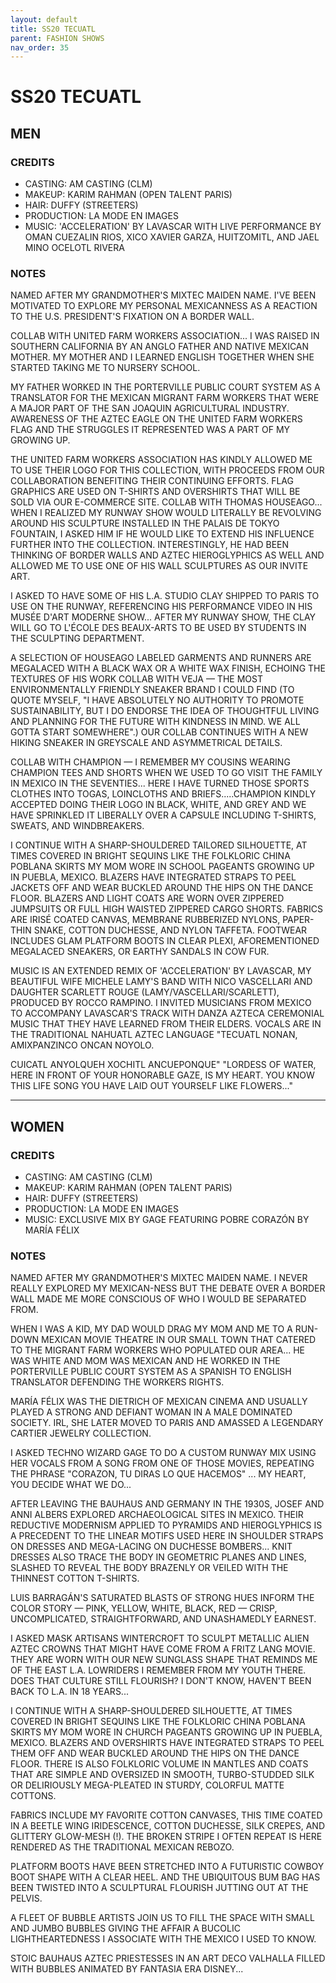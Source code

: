 ```yaml
---
layout: default
title: SS20 TECUATL
parent: FASHION SHOWS
nav_order: 35
---
```


# SS20 TECUATL

## MEN

### CREDITS

- CASTING: AM CASTING (CLM)
- MAKEUP: KARIM RAHMAN (OPEN TALENT PARIS)
- HAIR: DUFFY (STREETERS)
- PRODUCTION: LA MODE EN IMAGES
- MUSIC: 'ACCELERATION' BY LAVASCAR WITH LIVE PERFORMANCE BY OMAN CUEZALIN RIOS, XICO XAVIER GARZA, HUITZOMITL, AND JAEL MINO OCELOTL RIVERA

### NOTES

NAMED AFTER MY GRANDMOTHER'S MIXTEC MAIDEN NAME. I'VE BEEN MOTIVATED TO EXPLORE MY PERSONAL MEXICANNESS AS A REACTION TO THE U.S. PRESIDENT'S FIXATION ON A BORDER WALL. 

COLLAB WITH UNITED FARM WORKERS ASSOCIATION... I WAS RAISED IN SOUTHERN CALIFORNIA BY AN ANGLO FATHER AND NATIVE MEXICAN MOTHER. MY MOTHER AND I LEARNED ENGLISH TOGETHER WHEN SHE STARTED TAKING ME TO NURSERY SCHOOL.

 MY FATHER WORKED IN THE PORTERVILLE PUBLIC COURT SYSTEM AS A TRANSLATOR FOR THE MEXICAN MIGRANT FARM WORKERS THAT WERE A MAJOR PART OF THE SAN JOAQUIN AGRICULTURAL INDUSTRY. AWARENESS OF THE AZTEC EAGLE ON THE UNITED FARM WORKERS FLAG AND THE STRUGGLES IT REPRESENTED WAS A PART OF MY GROWING UP. 

THE UNITED FARM WORKERS ASSOCIATION HAS KINDLY ALLOWED ME TO USE THEIR LOGO FOR THIS COLLECTION, WITH PROCEEDS FROM OUR COLLABORATION BENEFITING THEIR CONTINUING EFFORTS. FLAG GRAPHICS ARE USED ON T-SHIRTS AND OVERSHIRTS THAT WILL BE SOLD VIA OUR E-COMMERCE SITE. 
COLLAB WITH THOMAS HOUSEAGO... WHEN I REALIZED MY RUNWAY SHOW WOULD LITERALLY BE REVOLVING AROUND HIS SCULPTURE INSTALLED IN THE PALAIS DE TOKYO FOUNTAIN, I ASKED HIM IF HE WOULD LIKE TO EXTEND HIS INFLUENCE FURTHER INTO THE COLLECTION. INTERESTINGLY, HE HAD BEEN THINKING OF BORDER WALLS AND AZTEC HIEROGLYPHICS AS WELL AND ALLOWED ME TO USE ONE OF HIS WALL SCULPTURES AS OUR INVITE ART. 


I ASKED TO HAVE SOME OF HIS L.A. STUDIO CLAY SHIPPED TO PARIS TO USE ON THE RUNWAY, REFERENCING HIS PERFORMANCE VIDEO IN HIS MUSÉE D'ART MODERNE SHOW... AFTER MY RUNWAY SHOW, THE CLAY WILL GO TO L'ÉCOLE DES BEAUX-ARTS TO BE USED BY STUDENTS IN THE SCULPTING DEPARTMENT. 

A SELECTION OF HOUSEAGO LABELED GARMENTS AND RUNNERS ARE MEGALACED WITH A BLACK WAX OR A WHITE WAX FINISH, ECHOING THE TEXTURES OF HIS WORK 
COLLAB WITH VEJA — THE MOST ENVIRONMENTALLY FRIENDLY SNEAKER BRAND I COULD FIND (TO QUOTE MYSELF, "I HAVE ABSOLUTELY NO AUTHORITY TO PROMOTE SUSTAINABILITY, BUT I DO ENDORSE THE IDEA OF THOUGHTFUL LIVING AND PLANNING FOR THE FUTURE WITH KINDNESS IN MIND. WE ALL GOTTA START SOMEWHERE".) OUR COLLAB CONTINUES WITH A NEW HIKING SNEAKER IN GREYSCALE AND ASYMMETRICAL DETAILS. 

COLLAB WITH CHAMPION — I REMEMBER MY COUSINS WEARING CHAMPION TEES AND SHORTS WHEN WE USED TO GO VISIT THE FAMILY IN MEXICO IN THE SEVENTIES... HERE I HAVE TURNED THOSE SPORTS CLOTHES INTO TOGAS, LOINCLOTHS AND BRIEFS.....CHAMPION KINDLY ACCEPTED DOING THEIR LOGO IN BLACK, WHITE, AND GREY AND WE HAVE SPRINKLED IT LIBERALLY OVER A CAPSULE INCLUDING T-SHIRTS, SWEATS, AND WINDBREAKERS. 


I CONTINUE WITH A SHARP-SHOULDERED TAILORED SILHOUETTE, AT TIMES COVERED IN BRIGHT SEQUINS LIKE THE FOLKLORIC CHINA POBLANA SKIRTS MY MOM WORE IN SCHOOL PAGEANTS GROWING UP IN PUEBLA, MEXICO. BLAZERS HAVE INTEGRATED STRAPS TO PEEL JACKETS OFF AND WEAR BUCKLED AROUND THE HIPS ON THE DANCE FLOOR. BLAZERS AND LIGHT COATS ARE WORN OVER ZIPPERED JUMPSUITS OR FULL HIGH WAISTED ZIPPERED CARGO SHORTS. FABRICS ARE IRISÉ COATED CANVAS, MEMBRANE RUBBERIZED NYLONS, PAPER-THIN SNAKE, COTTON DUCHESSE, AND NYLON TAFFETA. FOOTWEAR INCLUDES GLAM PLATFORM BOOTS IN CLEAR PLEXI, AFOREMENTIONED MEGALACED SNEAKERS, OR EARTHY SANDALS IN COW FUR. 


MUSIC IS AN EXTENDED REMIX OF 'ACCELERATION' BY LAVASCAR, MY BEAUTIFUL WIFE MICHELE LAMY'S BAND WITH NICO VASCELLARI AND DAUGHTER SCARLETT ROUGE (LAMY/VASCELLARI/SCARLETT), PRODUCED BY ROCCO RAMPINO. I INVITED MUSICIANS FROM MEXICO TO ACCOMPANY LAVASCAR'S TRACK WITH DANZA AZTECA CEREMONIAL MUSIC THAT THEY HAVE LEARNED FROM THEIR ELDERS. VOCALS ARE IN THE TRADITIONAL NAHUATL AZTEC LANGUAGE 
"TECUATL NONAN, AMIXPANZINCO ONCAN NOYOLO.

 CUICATL ANYOLQUEH XOCHITL ANCUEPONQUE" 
"LORDESS OF WATER, HERE IN FRONT OF YOUR HONORABLE GAZE, IS MY HEART. YOU KNOW THIS LIFE SONG YOU HAVE LAID OUT YOURSELF LIKE FLOWERS..." 

---

## WOMEN

### CREDITS

- CASTING: AM CASTING (CLM)
- MAKEUP: KARIM RAHMAN (OPEN TALENT PARIS)
- HAIR: DUFFY (STREETERS)
- PRODUCTION: LA MODE EN IMAGES
- MUSIC: EXCLUSIVE MIX BY GAGE FEATURING POBRE CORAZÓN BY MARÍA FÉLIX

### NOTES

NAMED AFTER MY GRANDMOTHER'S MIXTEC MAIDEN NAME. I NEVER REALLY EXPLORED MY MEXICAN-NESS BUT THE DEBATE OVER A BORDER WALL MADE ME MORE CONSCIOUS OF WHO I WOULD BE SEPARATED FROM. 

WHEN I WAS A KID, MY DAD WOULD DRAG MY MOM AND ME TO A RUN-DOWN MEXICAN MOVIE THEATRE IN OUR SMALL TOWN THAT CATERED TO THE MIGRANT FARM WORKERS WHO POPULATED OUR AREA... HE WAS WHITE AND MOM WAS MEXICAN AND HE WORKED IN THE PORTERVILLE PUBLIC COURT SYSTEM AS A SPANISH TO ENGLISH TRANSLATOR DEFENDING THE WORKERS RIGHTS. 

MARÍA FÉLIX WAS THE DIETRICH OF MEXICAN CINEMA AND USUALLY PLAYED A STRONG AND DEFIANT WOMAN IN A MALE DOMINATED SOCIETY. IRL, SHE LATER MOVED TO PARIS AND AMASSED A LEGENDARY CARTIER JEWELRY COLLECTION. 

I ASKED TECHNO WIZARD GAGE TO DO A CUSTOM RUNWAY MIX USING HER VOCALS FROM A SONG FROM ONE OF THOSE MOVIES, REPEATING THE PHRASE "CORAZON, TU DIRAS LO QUE HACEMOS" ... MY HEART, YOU DECIDE WHAT WE DO... 

AFTER LEAVING THE BAUHAUS AND GERMANY IN THE 1930S, JOSEF AND ANNI ALBERS EXPLORED ARCHAEOLOGICAL SITES IN MEXICO. THEIR REDUCTIVE MODERNISM APPLIED TO PYRAMIDS AND HIEROGLYPHICS IS A PRECEDENT TO THE LINEAR MOTIFS USED HERE IN SHOULDER STRAPS ON DRESSES AND MEGA-LACING ON DUCHESSE BOMBERS... KNIT DRESSES ALSO TRACE THE BODY IN GEOMETRIC PLANES AND LINES, SLASHED TO REVEAL THE BODY BRAZENLY OR VEILED WITH THE THINNEST COTTON T-SHIRTS. 

LUIS BARRAGÁN'S SATURATED BLASTS OF STRONG HUES INFORM THE COLOR STORY — PINK, YELLOW, WHITE, BLACK, RED — CRISP, UNCOMPLICATED, STRAIGHTFORWARD, AND UNASHAMEDLY EARNEST. 

I ASKED MASK ARTISANS WINTERCROFT TO SCULPT METALLIC ALIEN AZTEC CROWNS THAT MIGHT HAVE COME FROM A FRITZ LANG MOVIE. THEY ARE WORN WITH OUR NEW SUNGLASS SHAPE THAT REMINDS ME OF THE EAST L.A. LOWRIDERS I REMEMBER FROM MY YOUTH THERE. DOES THAT CULTURE STILL FLOURISH? I DON'T KNOW, HAVEN'T BEEN BACK TO L.A. IN 18 YEARS... 

I CONTINUE WITH A SHARP-SHOULDERED SILHOUETTE, AT TIMES COVERED IN BRIGHT SEQUINS LIKE THE FOLKLORIC CHINA POBLANA SKIRTS MY MOM WORE IN CHURCH PAGEANTS GROWING UP IN PUEBLA, MEXICO. BLAZERS AND OVERSHIRTS HAVE INTEGRATED STRAPS TO PEEL THEM OFF AND WEAR BUCKLED AROUND THE HIPS ON THE DANCE FLOOR. THERE IS ALSO FOLKLORIC VOLUME IN MANTLES AND COATS THAT ARE SIMPLE AND OVERSIZED IN SMOOTH, TURBO-STUDDED SILK OR DELIRIOUSLY MEGA-PLEATED IN STURDY, COLORFUL MATTE COTTONS. 

FABRICS INCLUDE MY FAVORITE COTTON CANVASES, THIS TIME COATED IN A BEETLE WING IRIDESCENCE, COTTON DUCHESSE, SILK CREPES, AND GLITTERY GLOW-MESH (!). THE BROKEN STRIPE I OFTEN REPEAT IS HERE RENDERED AS THE TRADITIONAL MEXICAN REBOZO. 

PLATFORM BOOTS HAVE BEEN STRETCHED INTO A FUTURISTIC COWBOY BOOT SHAPE WITH A CLEAR HEEL. AND THE UBIQUITOUS BUM BAG HAS BEEN TWISTED INTO A SCULPTURAL FLOURISH JUTTING OUT AT THE PELVIS. 

A FLEET OF BUBBLE ARTISTS JOIN US TO FILL THE SPACE WITH SMALL AND JUMBO BUBBLES GIVING THE AFFAIR A BUCOLIC LIGHTHEARTEDNESS I ASSOCIATE WITH THE MEXICO I USED TO KNOW. 

STOIC BAUHAUS AZTEC PRIESTESSES IN AN ART DECO VALHALLA FILLED WITH BUBBLES ANIMATED BY FANTASIA ERA DISNEY... 

